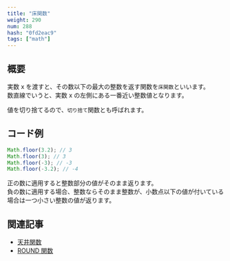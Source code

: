```yaml
---
title: "床関数"
weight: 290
num: 288
hash: "0fd2eac9"
tags: ["math"]
---
```


## 概要

実数 x を渡すと、その数以下の最大の整数を返す関数を`床関数`といいます。  
数直線でいうと、実数 x の左側にある一番近い整数値となります。

値を切り捨てるので、`切り捨て`関数とも呼ばれます。

## コード例

```typescript
Math.floor(3.2); // 3
Math.floor(3); // 3
Math.floor(-3); // -3
Math.floor(-3.2); // -4
```

正の数に適用すると整数部分の値がそのまま返ります。  
負の数に適用する場合、整数ならそのまま整数が、小数点以下の値が付いている場合は一つ小さい整数の値が返ります。

## 関連記事

- [天井関数](/286b997e)
- [ROUND 関数](/6425003d)

